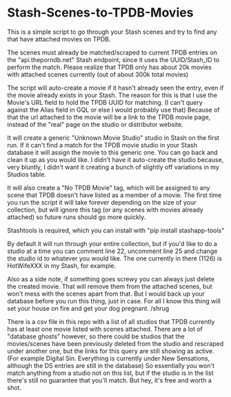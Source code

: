 # Stash-Scenes-to-TPDB-Movies

This is a simple script to go through your Stash scenes and try to find any that have attached movies on TPDB.

The scenes must already be matched/scraped to current TPDB entries on the "api.theporndb.net" Stash endpoint, since it uses the UUID/Stash_ID to perform the match.  Please realize that TPDB only has about 20k movies with attached scenes currently (out of about 300k total movies)

The script will auto-create a movie if it hasn't already seen the entry, even if the movie already exists in your Stash.  The reason for this is that I use the Movie's URL field to hold the TPDB UUID for matching.  (I can't query against the Alias field in GQL or else I would probably use that)  Because of that the url attached to the movie will be a link to the TPDB movie page, instead of the "real" page on the studio or distributor website.

It will create a generic "Unknown Movie Studio" studio in Stash on the first run.  If it can't find a match for the TPDB movie studio in your Stash database it will assign the movie to this generic one.  You can go back and clean it up as you would like.  I didn't have it auto-create the studio because, very bluntly, I didn't want it creating a bunch of slightly off variations in my Studios table.

It will also create a "No TPDB Movie" tag, which will be assigned to any scene that TPDB doesn't have listed as a member of a movie.  The first time you run the script it will take forever depending on the size of your collection, but will ignore this tag (or any scenes with movies already attached) so future runs should go more quickly.

Stashtools is required, which you can install with "pip install stashapp-tools"

By default it will run through your entire collection, but if you'd like to do a studio at a time you can comment line 22, uncomment line 25 and change the studio id to whatever you would like.  The one currently in there (1126) is HotWifeXXX in my Stash, for example.

Also as a side note, if something goes screwy you can always just delete the created movie.  That will remove them from the attached scenes, but won't mess with the scenes apart from that.  But I would back up your database before you run this thing, just in case.  For all I know this thing will set your house on fire and get your dog pregnant.  /shrug

There is a csv file in this repo with a list of all studios that TPDB currently has at least one movie listed with scenes attached.  There are a lot of "database ghosts" however, so there could be studios that the movies/scenes have been previously deleted from the studio and rescraped under another one, but the links for this query are still showing as active.  (For example Digital Sin.  Everything is currently under New Sensations, although the DS entries are still in the database)  So essentially you won't match anything from a studio not on this list, but if the studio is in the list there's still no guarantee that you'll match.  But hey, it's free and worth a shot.